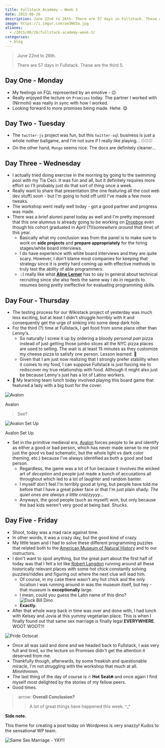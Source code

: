```yaml
---
title: Fullstack Academy – Week 3
date: 2015-06-26
description: June 22nd to 26th. There are 57 days in Fullstack. These are the third 5. 🔦🔦🔦
image: https://i.imgur.com/ae3WU3a.jpg
aliases:
  - /2015/06/26/fullstack-academy-week-3/
categories:
  - blog
---
```


> June 22nd to 26th.
>
> There are 57 days in Fullstack. These are the third 5.

## Day One - Monday

- My feelings on FQL represented by an emotive - 😐
- Really enjoyed the lecture on `Promises` today. The partner I worked with (Nirmohi) was really in sync with how I worked.
- Looking forward to more promises being made. Hehe. 😋

## Day Two - Tuesday

- The `twitter-js` project was fun, but this `twitter-sql` business is just a whole nother ballgame, and I'm not sure if I really like playing... ⚾️⚾️⚾️
- On the other hand, `Mongo` seems nice. The docs are definitely cleaner...

## Day Three - Wednesday

- I actually tried doing exercise in the morning by going to the swimming pool with my Tia Ceci. It was fun and all, but it definitely requires more effort so I'll probably just do that sort of thing once a week.
- Really want to share that presentation (the one featuring all the cool web dev stuff) soon - but I'm going to hold off until I've made a few more tweaks.
- The workshop went really well today - got a good partner and progress was made.
- There was a brief alumni panel today as well and I'm pretty impressed that this one alumnus is already going to be working on [Dropbox](https://dropbox.com "Dropbox") even though his cohort graduated in April (?)(_somewhere around that time_) of this year.
  - Basically what my conclusion was from the panel is to make sure to work on **side projects** and **prepare appropriately** for the hiring stages/white board interviews.
  - I do have experience with white board interviews and they are quite scary. However, I don't blame most companies for keeping that strategy since it is pretty hard coming up with effective methods to truly test the ability of able programmers.
  - 💡I really like what [**Aline Lerner**](https://blog.alinelerner.com/ "Aline Lerner's Blog") has to say in general about technical recruiting since she also feels the same way I do in regards to resumes being pretty ineffective for evaluating programming skills.

## Day Four - Thursday

- The testing process for our Wikistack project of yesterday was much less exciting, but at least I didn't struggle horribly with it and consequently get the urge of sinking into some deep dark hole.
- For the third (?) time at Fullstack, I get food from some place other than Lenny's.
  - So naturally I screw it up by ordering a bloody _personal pan_ pizza instead of just getting those jumbo slices all the NYC pizza places are used to selling. The wait is at least 15 minutes as they customize my cheese pizza to satisfy one person. Lesson learned. 🍕
  - Given that I am just now realizing that I strongly prefer stability when it comes to my food, I can suppose Fullstack is just forcing me to rediscover my true relationship with food. Although it might also just be because Lenny's just has a lot of Latino workers.
- 🍴 My learning team lunch today involved playing this board game that featured a lady with a big bust for the cover.

![Avalon](https://cf.geekdo-images.com/images/pic1398895_md.jpg)

Avalon

> See?

![Avalon Set
Up](https://www.boardgamequest.com/wp-content/uploads/2013/07/Resistance-Avalon-Feature.jpg)

Avalon Set Up

- Set in the primitive medieval era, [Avalon](https://www.amazon.com/Indie-Boards-Cards-AVA1IBC-Resistance/dp/B009SAAV0C "Avalon") forces people to lie and identify as either a good or bad person, which has never made sense to me (not just the good vs bad schematic, but the whole light vs dark color theming, etc.) because I've always identified as both a good and bad person.
  - Regardless, the game was a lot of fun because it involves the wicked art of _deception_ and people just made a bunch of accusations all throughout which led to a lot of laughter and random banter.
  - I myself don't feel I'm terribly good at lying, but people have told me before that I have a great poker face or that I'm just plain shady. _The quiet ones are always a little crazzyyyy..._
  - Anyways, the good people (such as myself) won, but only because the bad kids weren't very good at being bad. Shucks.

## Day Five - Friday

- Shoot, today was a mad race against time.
- In other words, it was a crazy day, but the good kind of crazy.
- My little team and I had to solve these different programming puzzles that related both to the [American Museum of Natural History](https://www.amnh.org/) and to our instructors.
- I don't want to spoil anything, but the great part about the first half of today was that I felt a lot like [Robert Langdon](https://www.wikiwand.com/en/Robert_Langdon "Robert Langdon") running around all these historically relevant places with some hot chick constantly solving puzzles/riddles and figuring out where the next clue will lead him.
  - Of course, in my case there wasn't any hot chick and the only location I was running around in was the museum itself, but hey - that museum is **exceptionally** large.
  - I mean, could you guess the Latin name of this dino? ![Duck Bill
Dino](https://www.amnh.org/var/ezflow_site/storage/images/media/amnh/images/exhibitions/permanent-exhibitions/fossil-halls/hall-of-ornithischian-dinosaurs2/duck-billed-dinosaur/149935-1-eng-US/duck-billed-dinosaur_dynamic_lead_slide.jpg)
  - **Exactly.**
- After that whole warp back in time was over and done with, I had lunch with Kelsey and Jovia at this yummy vegetarian place. This is when I finally found out that same sex marriage is finally legal **EVERYWHERE**. WOOT WOOT!!!

![Pride Octocat](https://lh3.googleusercontent.com/Wnq2PJa72aFdF4eqdkzrgWnEtrznZT1_hosN4NsB6zZeTu7sP3XluAD0OAKn3merOs872xadSeZASFdZk1zH3P5PA6vylZott8YuAPrbrkvElcbHB_xeHJuIlS_WNWtxBE3nqxAsM36oQtaH_OJQifkT2wbdYdTH1lSAmZREJdNWN60fc-40Heec2A9SL1g-CWl5F-pmuoAeU7o1t_uSnT32MDOUML1otaD-UKQXag1zyVK96hIAb07Ffd_ngJxMWZA0ysxhgS07VakJuA-CrhePTfK1CYvIFQRfw6Tq4-LJCbMeTdTk1zZNeOhxqxPgKVaabmMVCJmfI3ae2wGbGG0GsPEBsOXMzStZ8kXQr_-glMdLw7nj6cDixDh3igYa4WMKiFUT2eryu7C4z9S3r3LTdipigocpejRdkAclf7wllWmfJUdbAfvjv75Rwb0TMydJPLYHFPIPmyHmYmj57tISodC3gikghx05zU0hrOy0mMAgsVZGYrxu8CjrzPf6-us5mKR_qvrq3RpXmIYmaoyR-mJWWTSmYqFv3Q4WBGXZlSNSspeT2CIajClSlqPeCnrmxspDW19xGSAmgcV05txa8gnPzhIClgmNUejPqOplsZfRIu7x-0WF0uftjMTJ=w57-h56-no)

- Once all was said and done and we headed back to Fullstack, I was very full and tired, so the lecture on Promises didn't get the attention it deserved from me.
- Thankfully though, afterwards, by some freakish and questionable miracle, I'm not struggling with the workshop that much at all. _Mmmhmmm._
- The last thing of the day of course is 🔥 **Hot Seat🔥** and once again I find myself most delighted by the stories of my fellow peers.
- Good times.

> :arrow: **Overall Conclusion?**
>
> > A lot of great things have happened this week. \^\_\^

**Side note.**

This theme for creating a post today on Wordpress is very snazzy! Kudos to the sensational WP team.

![Same Sex Marriage - YAY!!](https://lh3.googleusercontent.com/SXRYo8epLncHeUT7Vt5OZOtZeaE18ue5nOI4Nd_l8ZteeSWJGAUDPsTPnlsqlrjteDtogbUH73Ew58kCtytELyVvqcitU4LgXZ-sLlapMb13HihAx6heBG45pEDIj_zzqvh6RAiHpagixGoGKkHerK9fBLfa6BrFN9hI8GSSs_Lvq79oiOwfoSNBfDOPMkQy5NYQKUGR0wX7aNzFBS6VpA1_6D1ju1N5Uqchb4XxwyrXMc0e1EGPNlT6A4OaxsIKNwa5ja4mC20_2_Lu3yUiJs-BWEZ_cEqN48X4iAQ7KODy3jFzlfyvegGrvxmk3aVIp9m0LTBUm6IyhZO9zbWlcl-qtZ6VJVOVA_K6htrBlVsjmkAdz8c4dwtW_XmLGcRFl51zv_nP3YWHhKb76JVy5t_zbeUZ61yKCn6ZexSs84UHMwi9cq0yhyuxucsG13FZ4Sx1UI5bf6U-w_nztkq3AHdv2OpphlQNe5H2tLAS5U4WBjcOK9q50rrA6fPQUVt5mymr7E6D1t0-nKL8HOFaFsF1kiiPt2FqcIeNDAlVhCTIRmX7_uiOka5CCBioHxBdSUxRDQopn1br-7OqK9buzkZMKd1n1lQCiqwApFoidbKe_rWKqZny09q-HxCRSSHW=w389-h220-no)
